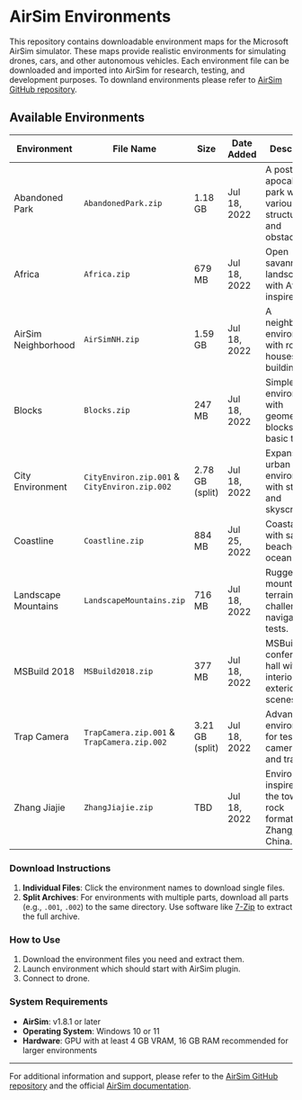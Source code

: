 # AirSim Environments

This repository contains downloadable environment maps for the Microsoft AirSim simulator. These maps provide realistic environments for simulating drones, cars, and other autonomous vehicles. Each environment file can be downloaded and imported into AirSim for research, testing, and development purposes. To downland environments please refer to [AirSim GitHub repository](https://github.com/microsoft/AirSim).

## Available Environments

| Environment         | File Name                  | Size      | Date Added     | Description                          |
|---------------------|----------------------------|-----------|----------------|--------------------------------------|
| Abandoned Park      | `AbandonedPark.zip`        | 1.18 GB   | Jul 18, 2022   | A post-apocalyptic park with various structures and obstacles. |
| Africa              | `Africa.zip`               | 679 MB    | Jul 18, 2022   | Open savannah landscapes with African-inspired flora. |
| AirSim Neighborhood | `AirSimNH.zip`             | 1.59 GB   | Jul 18, 2022   | A neighborhood environment with roads, houses, and buildings. |
| Blocks              | `Blocks.zip`               | 247 MB    | Jul 18, 2022   | Simple environment with geometric blocks for basic testing. |
| City Environment    | `CityEnviron.zip.001` & `CityEnviron.zip.002` | 2.78 GB (split) | Jul 18, 2022 | Expansive urban environment with streets and skyscrapers. |
| Coastline           | `Coastline.zip`            | 884 MB    | Jul 25, 2022   | Coastal area with sandy beaches and ocean views. |
| Landscape Mountains | `LandscapeMountains.zip`   | 716 MB    | Jul 18, 2022   | Rugged mountainous terrain for challenging navigational tests. |
| MSBuild 2018        | `MSBuild2018.zip`          | 377 MB    | Jul 18, 2022   | MSBuild conference hall with interior and exterior scenes. |
| Trap Camera         | `TrapCamera.zip.001` & `TrapCamera.zip.002` | 3.21 GB (split) | Jul 18, 2022 | Advanced environment for testing camera traps and tracking. |
| Zhang Jiajie        | `ZhangJiajie.zip`          | TBD       | Jul 18, 2022   | Environment inspired by the towering rock formations of Zhangjiajie, China. |

### Download Instructions
1. **Individual Files**: Click the environment names to download single files.
2. **Split Archives**: For environments with multiple parts, download all parts (e.g., `.001`, `.002`) to the same directory. Use software like [7-Zip](https://www.7-zip.org/) to extract the full archive.

### How to Use
1. Download the environment files you need and extract them.
2. Launch environment which should start with AirSim plugin.
3. Connect to drone.

### System Requirements
- **AirSim**: v1.8.1 or later
- **Operating System**: Windows 10 or 11
- **Hardware**: GPU with at least 4 GB VRAM, 16 GB RAM recommended for larger environments

---

For additional information and support, please refer to the [AirSim GitHub repository](https://github.com/microsoft/AirSim) and the official [AirSim documentation](https://microsoft.github.io/AirSim/).

